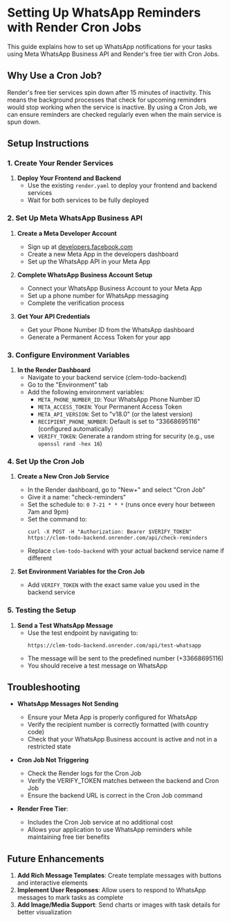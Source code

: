 # Setting Up WhatsApp Reminders with Render Cron Jobs

This guide explains how to set up WhatsApp notifications for your tasks using Meta WhatsApp Business API and Render's free tier with Cron Jobs.

## Why Use a Cron Job?

Render's free tier services spin down after 15 minutes of inactivity. This means the background processes that check for upcoming reminders would stop working when the service is inactive. By using a Cron Job, we can ensure reminders are checked regularly even when the main service is spun down.

## Setup Instructions

### 1. Create Your Render Services

1. **Deploy Your Frontend and Backend**
   - Use the existing `render.yaml` to deploy your frontend and backend services
   - Wait for both services to be fully deployed

### 2. Set Up Meta WhatsApp Business API

1. **Create a Meta Developer Account**
   - Sign up at [developers.facebook.com](https://developers.facebook.com/)
   - Create a new Meta App in the developers dashboard
   - Set up the WhatsApp API in your Meta App

2. **Complete WhatsApp Business Account Setup**
   - Connect your WhatsApp Business Account to your Meta App
   - Set up a phone number for WhatsApp messaging
   - Complete the verification process

3. **Get Your API Credentials**
   - Get your Phone Number ID from the WhatsApp dashboard
   - Generate a Permanent Access Token for your app

### 3. Configure Environment Variables

1. **In the Render Dashboard**
   - Navigate to your backend service (clem-todo-backend)
   - Go to the "Environment" tab
   - Add the following environment variables:
     - `META_PHONE_NUMBER_ID`: Your WhatsApp Phone Number ID
     - `META_ACCESS_TOKEN`: Your Permanent Access Token
     - `META_API_VERSION`: Set to "v18.0" (or the latest version)
     - `RECIPIENT_PHONE_NUMBER`: Default is set to "33668695116" (configured automatically)
     - `VERIFY_TOKEN`: Generate a random string for security (e.g., use `openssl rand -hex 16`)

### 4. Set Up the Cron Job

1. **Create a New Cron Job Service**
   - In the Render dashboard, go to "New+" and select "Cron Job"
   - Give it a name: "check-reminders"
   - Set the schedule to: `0 7-21 * * *` (runs once every hour between 7am and 9pm)
   - Set the command to: 
     ```
     curl -X POST -H "Authorization: Bearer $VERIFY_TOKEN" https://clem-todo-backend.onrender.com/api/check-reminders
     ```
   - Replace `clem-todo-backend` with your actual backend service name if different

2. **Set Environment Variables for the Cron Job**
   - Add `VERIFY_TOKEN` with the exact same value you used in the backend service

### 5. Testing the Setup

1. **Send a Test WhatsApp Message**
   - Use the test endpoint by navigating to:
     ```
     https://clem-todo-backend.onrender.com/api/test-whatsapp
     ```
   - The message will be sent to the predefined number (+33668695116)
   - You should receive a test message on WhatsApp

## Troubleshooting

- **WhatsApp Messages Not Sending**
  - Ensure your Meta App is properly configured for WhatsApp
  - Verify the recipient number is correctly formatted (with country code)
  - Check that your WhatsApp Business account is active and not in a restricted state
  
- **Cron Job Not Triggering**
  - Check the Render logs for the Cron Job
  - Verify the VERIFY_TOKEN matches between the backend and Cron Job
  - Ensure the backend URL is correct in the Cron Job command


- **Render Free Tier**:
  - Includes the Cron Job service at no additional cost
  - Allows your application to use WhatsApp reminders while maintaining free tier benefits

## Future Enhancements

1. **Add Rich Message Templates**: Create template messages with buttons and interactive elements
2. **Implement User Responses**: Allow users to respond to WhatsApp messages to mark tasks as complete
3. **Add Image/Media Support**: Send charts or images with task details for better visualization 